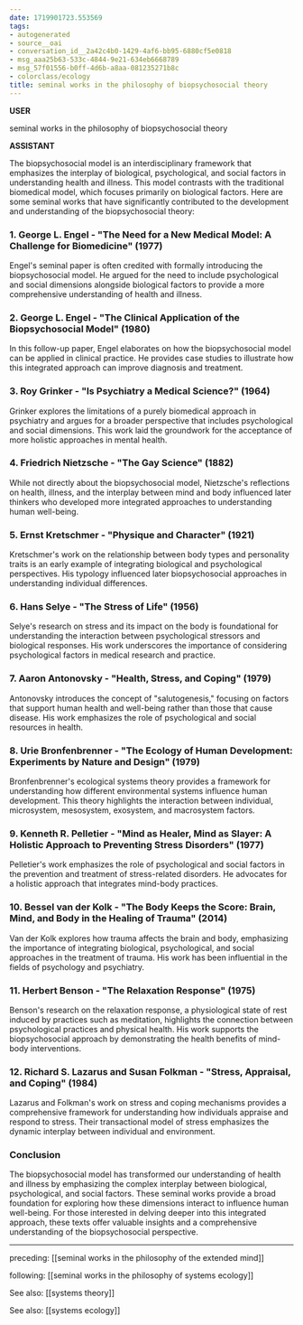 ```yaml
---
date: 1719901723.553569
tags:
- autogenerated
- source__oai
- conversation_id__2a42c4b0-1429-4af6-bb95-6880cf5e0818
- msg_aaa25b63-533c-4844-9e21-634eb6668789
- msg_57f01556-b0ff-4d6b-a8aa-081235271b8c
- colorclass/ecology
title: seminal works in the philosophy of biopsychosocial theory
---
```


**USER**

seminal works in the philosophy of biopsychosocial theory


**ASSISTANT**

The biopsychosocial model is an interdisciplinary framework that emphasizes the interplay of biological, psychological, and social factors in understanding health and illness. This model contrasts with the traditional biomedical model, which focuses primarily on biological factors. Here are some seminal works that have significantly contributed to the development and understanding of the biopsychosocial theory:

### 1. **George L. Engel - "The Need for a New Medical Model: A Challenge for Biomedicine" (1977)**
Engel's seminal paper is often credited with formally introducing the biopsychosocial model. He argued for the need to include psychological and social dimensions alongside biological factors to provide a more comprehensive understanding of health and illness.

### 2. **George L. Engel - "The Clinical Application of the Biopsychosocial Model" (1980)**
In this follow-up paper, Engel elaborates on how the biopsychosocial model can be applied in clinical practice. He provides case studies to illustrate how this integrated approach can improve diagnosis and treatment.

### 3. **Roy Grinker - "Is Psychiatry a Medical Science?" (1964)**
Grinker explores the limitations of a purely biomedical approach in psychiatry and argues for a broader perspective that includes psychological and social dimensions. This work laid the groundwork for the acceptance of more holistic approaches in mental health.

### 4. **Friedrich Nietzsche - "The Gay Science" (1882)**
While not directly about the biopsychosocial model, Nietzsche's reflections on health, illness, and the interplay between mind and body influenced later thinkers who developed more integrated approaches to understanding human well-being.

### 5. **Ernst Kretschmer - "Physique and Character" (1921)**
Kretschmer's work on the relationship between body types and personality traits is an early example of integrating biological and psychological perspectives. His typology influenced later biopsychosocial approaches in understanding individual differences.

### 6. **Hans Selye - "The Stress of Life" (1956)**
Selye's research on stress and its impact on the body is foundational for understanding the interaction between psychological stressors and biological responses. His work underscores the importance of considering psychological factors in medical research and practice.

### 7. **Aaron Antonovsky - "Health, Stress, and Coping" (1979)**
Antonovsky introduces the concept of "salutogenesis," focusing on factors that support human health and well-being rather than those that cause disease. His work emphasizes the role of psychological and social resources in health.

### 8. **Urie Bronfenbrenner - "The Ecology of Human Development: Experiments by Nature and Design" (1979)**
Bronfenbrenner's ecological systems theory provides a framework for understanding how different environmental systems influence human development. This theory highlights the interaction between individual, microsystem, mesosystem, exosystem, and macrosystem factors.

### 9. **Kenneth R. Pelletier - "Mind as Healer, Mind as Slayer: A Holistic Approach to Preventing Stress Disorders" (1977)**
Pelletier's work emphasizes the role of psychological and social factors in the prevention and treatment of stress-related disorders. He advocates for a holistic approach that integrates mind-body practices.

### 10. **Bessel van der Kolk - "The Body Keeps the Score: Brain, Mind, and Body in the Healing of Trauma" (2014)**
Van der Kolk explores how trauma affects the brain and body, emphasizing the importance of integrating biological, psychological, and social approaches in the treatment of trauma. His work has been influential in the fields of psychology and psychiatry.

### 11. **Herbert Benson - "The Relaxation Response" (1975)**
Benson's research on the relaxation response, a physiological state of rest induced by practices such as meditation, highlights the connection between psychological practices and physical health. His work supports the biopsychosocial approach by demonstrating the health benefits of mind-body interventions.

### 12. **Richard S. Lazarus and Susan Folkman - "Stress, Appraisal, and Coping" (1984)**
Lazarus and Folkman's work on stress and coping mechanisms provides a comprehensive framework for understanding how individuals appraise and respond to stress. Their transactional model of stress emphasizes the dynamic interplay between individual and environment.

### Conclusion

The biopsychosocial model has transformed our understanding of health and illness by emphasizing the complex interplay between biological, psychological, and social factors. These seminal works provide a broad foundation for exploring how these dimensions interact to influence human well-being. For those interested in delving deeper into this integrated approach, these texts offer valuable insights and a comprehensive understanding of the biopsychosocial perspective.


---

preceding: [[seminal works in the philosophy of the extended mind]]  


following: [[seminal works in the philosophy of systems ecology]]

See also: [[systems theory]]


See also: [[systems ecology]]
